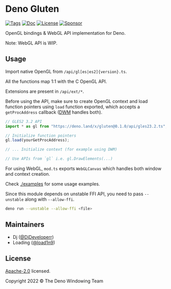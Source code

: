 # Deno Gluten

[![Tags](https://img.shields.io/github/release/deno-windowing/gluten)](https://github.com/deno-windowing/gluten/releases)
[![Doc](https://doc.deno.land/badge.svg)](https://doc.deno.land/https/deno.land/x/gluten/mod.ts)
[![License](https://img.shields.io/github/license/deno-windowing/gluten)](https://github.com/deno-windowing/gluten/blob/master/LICENSE)
[![Sponsor](https://img.shields.io/static/v1?label=Sponsor&message=%E2%9D%A4&logo=GitHub&color=%23fe8e86)](https://github.com/sponsors/DjDeveloperr)

OpenGL bindings & WebGL API implementation for Deno.

Note: WebGL API is WIP.

## Usage

Import native OpenGL from `/api/gl[es|es2]{version}.ts`.

All the functions map 1:1 with the C OpenGL API.

Extensions are present in `/api/ext/*`.

Before using the API, make sure to create OpenGL context and load function
pointers using `load` function exported, which accepts a `getProcAddress`
callback ([DWM](https://github.com/deno-windowing/dwm) handles both).

```ts
// GLES2 3.2 API
import * as gl from "https://deno.land/x/gluten@0.1.0/api/gles23.2.ts";

// Initialize function pointers
gl.load(yourGetProcAddress);

// ... Initialize context (for example using DWM)

// Use APIs from `gl` i.e. gl.DrawElements(...)
```

For using WebGL, `mod.ts` exports `WebGLCanvas` which handles both window and
context creation.

Check [./examples](./examples/) for some usage examples.

Since this module depends on unstable FFI API, you need to pass `--unstable`
along with `--allow-ffi`.

```sh
deno run --unstable --allow-ffi <file>
```

## Maintainers

- Dj ([@DjDeveloperr](https://github.com/DjDeveloperr))
- Loading ([@load1n9](https://github.com/load1n9))

## License

[Apache-2.0](./LICENSE) licensed.

Copyright 2022 © The Deno Windowing Team

